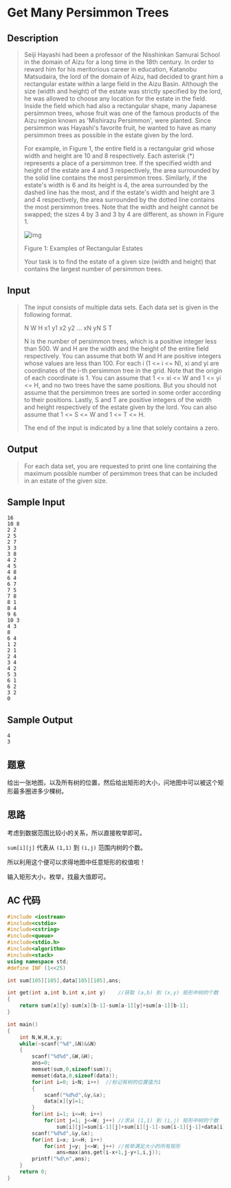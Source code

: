 # Get Many Persimmon Trees

## **Description**

> Seiji Hayashi had been a professor of the Nisshinkan Samurai School in the domain of Aizu for a long time in the 18th century. In order to reward him for his meritorious career in education, Katanobu Matsudaira, the lord of the domain of Aizu, had decided to grant him a rectangular estate within a large field in the Aizu Basin. Although the size (width and height) of the estate was strictly specified by the lord, he was allowed to choose any location for the estate in the field. Inside the field which had also a rectangular shape, many Japanese persimmon trees, whose fruit was one of the famous products of the Aizu region known as 'Mishirazu Persimmon', were planted. Since persimmon was Hayashi's favorite fruit, he wanted to have as many persimmon trees as possible in the estate given by the lord. 
>
> For example, in Figure 1, the entire field is a rectangular grid whose width and height are 10 and 8 respectively. Each asterisk (*) represents a place of a persimmon tree. If the specified width and height of the estate are 4 and 3 respectively, the area surrounded by the solid line contains the most persimmon trees. Similarly, if the estate's width is 6 and its height is 4, the area surrounded by the dashed line has the most, and if the estate's width and height are 3 and 4 respectively, the area surrounded by the dotted line contains the most persimmon trees. Note that the width and height cannot be swapped; the sizes 4 by 3 and 3 by 4 are different, as shown in Figure 1. 
>
> ![img](http://poj.org/images/2029_1.jpg)
>
> Figure 1: Examples of Rectangular Estates
>
> Your task is to find the estate of a given size (width and height) that contains the largest number of persimmon trees.



## **Input**

> The input consists of multiple data sets. Each data set is given in the following format. 
>
> N 
> W H 
> x1 y1 
> x2 y2 
> ... 
> xN yN 
> S T 
>
> N is the number of persimmon trees, which is a positive integer less than 500. W and H are the width and the height of the entire field respectively. You can assume that both W and H are positive integers whose values are less than 100. For each i (1 <= i <= N), xi and yi are coordinates of the i-th persimmon tree in the grid. Note that the origin of each coordinate is 1. You can assume that 1 <= xi <= W and 1 <= yi <= H, and no two trees have the same positions. But you should not assume that the persimmon trees are sorted in some order according to their positions. Lastly, S and T are positive integers of the width and height respectively of the estate given by the lord. You can also assume that 1 <= S <= W and 1 <= T <= H. 
>
> The end of the input is indicated by a line that solely contains a zero. 



## **Output**

> For each data set, you are requested to print one line containing the maximum possible number of persimmon trees that can be included in an estate of the given size.



## **Sample Input**

    16
    10 8
    2 2
    2 5
    2 7
    3 3
    3 8
    4 2
    4 5
    4 8
    6 4
    6 7
    7 5
    7 8
    8 1
    8 4
    9 6
    10 3
    4 3
    8
    6 4
    1 2
    2 1
    2 4
    3 4
    4 2
    5 3
    6 1
    6 2
    3 2
    0



## **Sample Output**

    4
    3


## **题意**

给出一张地图，以及所有树的位置，然后给出矩形的大小，问地图中可以被这个矩形最多圈进多少棵树。



## **思路**

考虑到数据范围比较小的关系，所以直接枚举即可。

`sum[i][j]` 代表从 `(1,1)` 到 `(i,j)` 范围内树的个数。

所以利用这个便可以求得地图中任意矩形的权值啦！

输入矩形大小，枚举，找最大值即可。



## **AC 代码**

```cpp
#include <iostream>
#include<cstdio>
#include<cstring>
#include<queue>
#include<stdio.h>
#include<algorithm>
#include<stack>
using namespace std;
#define INF (1<<25)

int sum[105][105],data[105][105],ans;

int get(int a,int b,int x,int y)    //获取 (a,b) 到 (x,y) 矩形中树的个数
{
    return sum[x][y]-sum[x][b-1]-sum[a-1][y]+sum[a-1][b-1];
}

int main()
{
    int N,W,H,x,y;
    while(~scanf("%d",&N)&&N)
    {
        scanf("%d%d",&W,&H);
        ans=0;
        memset(sum,0,sizeof(sum));
        memset(data,0,sizeof(data));
        for(int i=0; i<N; i++)  //标记有树的位置值为1
        {
            scanf("%d%d",&y,&x);
            data[x][y]=1;
        }
        for(int i=1; i<=H; i++)
            for(int j=1; j<=W; j++) //求从 (1,1) 到 (i,j) 矩形中树的个数
                sum[i][j]=sum[i-1][j]+sum[i][j-1]-sum[i-1][j-1]+data[i][j];
        scanf("%d%d",&y,&x);
        for(int i=x; i<=H; i++)
            for(int j=y; j<=W; j++) //枚举满足大小的所有矩形
                ans=max(ans,get(i-x+1,j-y+1,i,j));
        printf("%d\n",ans);
    }
    return 0;
}
```

